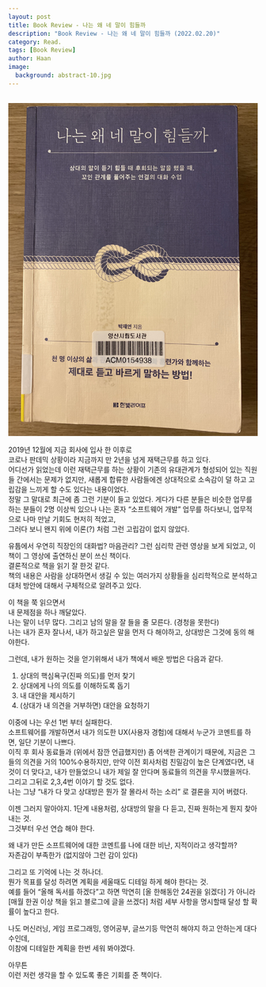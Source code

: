 ```yaml
---
layout: post
title: Book Review - 나는 왜 네 말이 힘들까
description: "Book Review - 나는 왜 네 말이 힘들까 (2022.02.20)" 
category: Read.
tags: [Book Review]
author: Haan
image:
  background: abstract-10.jpg
---
```

<br/>

<img src="/assets/img/2022/BR_220220.jpg">

2019년 12월에 지금 회사에 입사 한 이후로  
코로나 판데믹 상황이라 지금까지 만 2년을 넘게 재택근무를 하고 있다.   
어디선가 읽었는데 이런 재택근무를 하는 상황이 기존의 유대관계가 형성되어 있는 직원들 간에서는 문제가 없지만, 새롭게 합류한 사람들에겐 상대적으로 소속감이 덜 하고 고립감을 느끼게 할 수도 있다는 내용이었다.  
정말 그 말대로 최근에 좀 그런 기분이 들고 있었다. 
게다가 다른 분들은 비슷한 업무를 하는 분들이 2명 이상씩 있으나 나는 혼자 “소프트웨어 개발” 업무를 하다보니, 업무적으로 나마 만날 기회도 현저히 적었고,  
그러다 보니 왠지 위에 이론(?) 처럼 그런 고립감이 없지 않았다. 

유툽에서 우연히 직장인의 대화법? 마음관리? 그런 심리학 관련 영상을 보게 되었고, 이 책이 그 영상에 출연하신 분이 쓰신 책이다.  
결론적으로 책을 읽기 잘 한것 같다.  
책의 내용은 사람을 상대하면서 생길 수 있는 여러가지 상황들을 심리학적으로 분석하고 대처 방안에 대해서 구체적으로 알려주고 있다. 

이 책을 쭉 읽으면서   
내 문제점을 하나 깨달았다.  
나는 말이 너무 많다. 그리고 남의 말을 잘 들을 줄 모른다. (경청을 못한다)  
나는 내가 혼자 잘나서, 내가 하고싶은 말을 먼저 다 해야하고, 상대방은 그것에 동의 해야한다.  

그런데, 
내가 원하는 것을 얻기위해서 내가 책에서 배운 방법은 다음과 같다.  
  1. 상대의 핵심욕구(진짜 의도)를 먼저 찾기
  2. 상대에게 나의 의도를 이해하도록 돕기
  3. 내 대안을 제시하기
  4. (상대가 내 의견을 거부하면) 대안을 요청하기


이중에 나는 우선 1번 부터 실패한다.   
소프트웨어를 개발하면서 내가 의도한 UX(사용자 경험)에 대해서 누군가 코멘트를 하면, 일단 기분이 나쁘다.  
이직 후 회사 동료들과 (위에서 잠깐 언급했지만) 좀 어색한 관계이기 때문에, 지금은 그들의 의견을 거의 100%수용하지만, 
만약 이전 회사처럼 친밀감이 높은 단계였다면, 내것이 더 맞다고, 내가 만들었으니 내가 제일 잘 안다며 동료들의 의견을 무시했을꺼다.  
그리고 그뒤로 2,3,4번 이야기 할 것도 없다.  
나는 그냥 “내가 다 맞고 상대방은 뭔가 잘 몰라서 하는 소리” 로 결론을 지어 버렸다. 

이젠 그러지 말아야지. 
1단계 내용처럼, 상대방의 말을 다 듣고, 진짜 원하는게 뭔지 찾아내는 것.  
그것부터 우선 연습 해야 한다. 

왜 내가 만든 소프트웨어에 대한 코멘트를 나에 대한 비난, 지적이라고 생각할까?  
자존감이 부족한가 (없지않아 그런 감이 있다) 

그리고 또 기억에 나는 것 하나더.  
뭔가 목표를 달성 하려면 
계획을 세울때도 디테일 하게 해야 한다는 것.   
예를 들어 “올해 독서를 하겠다”고 하면 
막연히 [올 한해동안 24권을 읽겠다] 가 아니라  
[매월 한권 이상 책을 읽고 블로그에 글을 쓰겠다] 처럼 세부 사항을 명시할때 달성 할 확률이 높다고 한다.   

나도 머신러닝, 게임 프로그래밍, 영어공부, 글쓰기등 막연히 해야지 하고 안하는게 대다수인데,  
이참에 디테일한 계획을 한번 세워 봐야겠다.   

아무튼   
이런 저런 생각을 할 수 있도록 좋은 기회를 준 책이다.  

